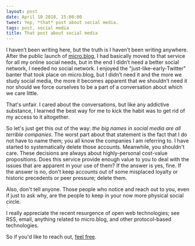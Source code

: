 ```yaml
---
layout: post
date: April 10 2018, 15:00:00
tweet: Yep, *that* post about social media.
tags: post, social media
title: That post about social media
---
```


I haven’t been writing here, but the truth is I haven’t been writing anywhere. After the public launch of [micro.blog](https://micro.blog/jayray), I had basically moved to that service for all my online social needs, but in the end I didn’t need a better social network, I needed no social network. I enjoyed the "just-like-early-Twitter" banter that took place on micro.blog, but I didn’t need it and the more we study social media, the more it becomes apparent that we shouldn’t need it nor should we force ourselves to be a part of a conversation about which we care little.

That's unfair. I cared about the conversations, but like any addictive substance, I learned the best way for me to kick the habit was to get rid of my access to it altogether.

So let's just get this out of the way: *the big names in social media are all terrible companies*. The worst part about that statement is the fact that I do not have to name them; you all know the companies I am referring to. I  have started to systematically delete those accounts. Meanwhile, you shouldn't care. These decisions are always about highly-personal cost-value propositions. Does this service provide enough value to you to deal with the issues that are apparent in your use of them? If the answer is yes, fine. If the answer is no, don't keep accounts out of some misplaced loyalty or historic precedents or peer pressure; delete them.

Also, don't tell anyone. Those people who notice and reach out to you, even if just to ask why, are the people to keep in your now more physical social circle.

I really appreciate the recent resurgence of open web technologies; see RSS, email, anything related to micro.blog, and other protocol-based technologies.

So if you'd like to reach out, [feel free](mailto:jayray@engineeredeloquence.com).